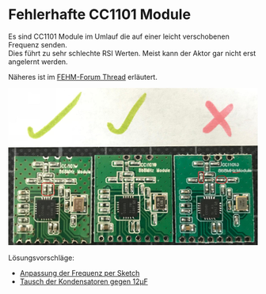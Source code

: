# Fehlerhafte CC1101 Module

Es sind CC1101 Module im Umlauf die auf einer leicht verschobenen Frequenz senden.  
Dies führt zu sehr schlechte RSI Werten. Meist kann der Aktor gar nicht erst angelernt werden.

Näheres ist im [FEHM-Forum Thread](https://forum.fhem.de/index.php/topic,91740.0.html) erläutert.

![CC1101 Modulvergleich](./images/CC1101_bad-vs-working.jpg)

Lösungsvorschläge: 
* [Anpassung der Frequenz per Sketch](https://forum.fhem.de/index.php/topic,91740.msg872348.html#msg872348)
* [Tausch der Kondensatoren gegen 12µF](https://forum.fhem.de/index.php/topic,91740.msg872505.html#msg872505)

